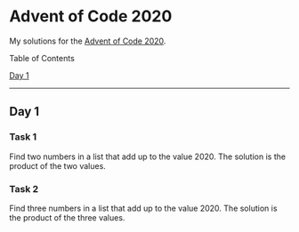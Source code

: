 # Advent of Code 2020
My solutions for the [Advent of Code 2020](https://github.com/felixmark/AdventOfCode2020).

Table of Contents

[Day 1](#day-1)

---

## Day 1
### Task 1
Find two numbers in a list that add up to the value 2020.
The solution is the product of the two values.
### Task 2
Find three numbers in a list that add up to the value 2020.
The solution is the product of the three values.
